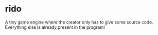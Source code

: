 # rido

A tiny game engine where the creator only has to give some source code. Everything else is already present in the program!